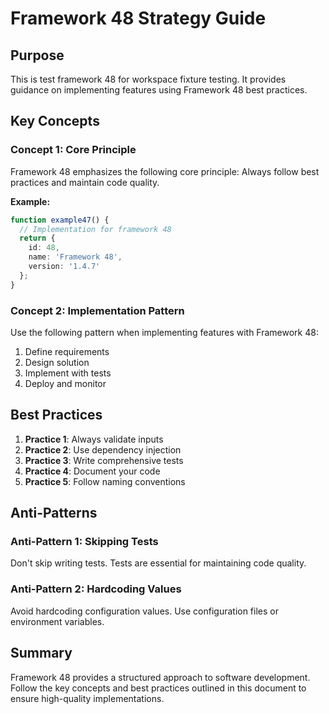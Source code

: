 # Framework 48 Strategy Guide

## Purpose

This is test framework 48 for workspace fixture testing. It provides guidance on implementing features using Framework 48 best practices.



## Key Concepts

### Concept 1: Core Principle

Framework 48 emphasizes the following core principle: Always follow best practices and maintain code quality.

**Example:**
```typescript
function example47() {
  // Implementation for framework 48
  return {
    id: 48,
    name: 'Framework 48',
    version: '1.4.7'
  };
}
```

### Concept 2: Implementation Pattern

Use the following pattern when implementing features with Framework 48:

1. Define requirements
2. Design solution
3. Implement with tests
4. Deploy and monitor

## Best Practices

1. **Practice 1**: Always validate inputs
2. **Practice 2**: Use dependency injection
3. **Practice 3**: Write comprehensive tests
4. **Practice 4**: Document your code
5. **Practice 5**: Follow naming conventions

## Anti-Patterns

### Anti-Pattern 1: Skipping Tests

Don't skip writing tests. Tests are essential for maintaining code quality.

### Anti-Pattern 2: Hardcoding Values

Avoid hardcoding configuration values. Use configuration files or environment variables.

## Summary

Framework 48 provides a structured approach to software development. Follow the key concepts and best practices outlined in this document to ensure high-quality implementations.


